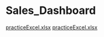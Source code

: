 # Sales_Dashboard
[practiceExcel.xlsx](https://github.com/user-attachments/files/20924833/practiceExcel.xlsx)
[practiceExcel.xlsx](https://github.com/user-attachments/files/20924833/practiceExcel.xlsx)
